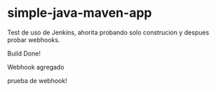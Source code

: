 # simple-java-maven-app
Test de uso de Jenkins, ahorita probando solo construcion y despues probar webhooks.


Build Done!

Webhook agregado

prueba de webhook!
